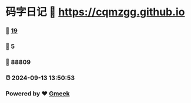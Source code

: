 # 码字日记 :link: https://cqmzgg.github.io 
### :page_facing_up: [19](https://cqmzgg.github.io/tag.html) 
### :speech_balloon: 5 
### :hibiscus: 88809 
### :alarm_clock: 2024-09-13 13:50:53 
### Powered by :heart: [Gmeek](https://github.com/Meekdai/Gmeek)
